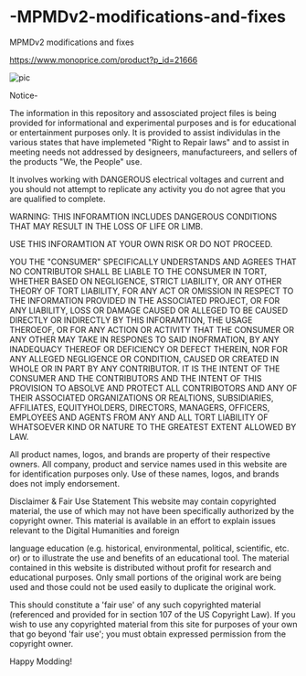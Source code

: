 # -MPMDv2-modifications-and-fixes
 MPMDv2 modifications and fixes

https://www.monoprice.com/product?p_id=21666

![pic](https://images.monoprice.com/productlargeimages/216661.jpg)


Notice-

The information in this repository and assosciated project files is being provided for informational and experimental purposes and is for educational or entertainment purposes only. It is provided to assist individulas in the various states that have implemeted "Right to Repair laws" and to assist in meeting needs not addressed by designeers, manufactureers, and sellers of the products "We, the People" use.

It involves working with DANGEROUS electrical voltages and current and you should not attempt to replicate any activity you do not agree that you are qualified to complete.

WARNING: THIS INFORAMTION INCLUDES DANGEROUS CONDITIONS THAT MAY RESULT IN THE LOSS OF LIFE OR LIMB.

USE THIS INFORAMTION AT YOUR OWN RISK OR DO NOT PROCEED.

YOU THE "CONSUMER" SPECIFICALLY UNDERSTANDS AND AGREES THAT NO CONTRIBUTOR SHALL BE LIABLE TO THE CONSUMER IN TORT, WHETHER BASED ON NEGLIGENCE, STRICT LIABILITY, OR ANY OTHER THEORY OF TORT LIABILITY, FOR ANY ACT OR OMISSION IN RESPECT TO THE INFORMATION PROVIDED IN THE ASSOCIATED PROJECT, OR FOR ANY LIABILITY, LOSS OR DAMAGE CAUSED OR ALLEGED TO BE CAUSED DIRECTLY OR INDIRECTLY BY THIS INFORAMTION, THE USAGE THEROEOF, OR FOR ANY ACTION OR ACTIVITY THAT THE CONSUMER OR ANY OTHER MAY TAKE IN RESPONES TO SAID INOFRMATION, BY ANY INADEQUACY THEREOF OR DEFICIENCY OR DEFECT THEREIN, NOR FOR ANY ALLEGED NEGLIGENCE OR CONDITION, CAUSED OR CREATED IN WHOLE OR IN PART BY ANY CONTRIBUTOR. IT IS THE INTENT OF THE CONSUMER AND THE CONTRIBUTORS AND THE INTENT OF THIS PROVISION TO ABSOLVE AND PROTECT ALL CONTRIBOTORS AND ANY OF THEIR ASSOCIATED ORGANIZATIONS OR REALTIONS, SUBSIDIARIES, AFFILIATES, EQUITYHOLDERS, DIRECTORS, MANAGERS, OFFICERS, EMPLOYEES AND AGENTS FROM ANY AND ALL TORT LIABILITY OF WHATSOEVER KIND OR NATURE TO THE GREATEST EXTENT ALLOWED BY LAW.

All product names, logos, and brands are property of their respective owners. All company, product and service names used in this website are for identification purposes only. Use of these names, logos, and brands does not imply endorsement.

Disclaimer & Fair Use Statement
This website may contain copyrighted material, the use of which may not have
been specifically authorized by the copyright owner. This material is available
in an effort to explain issues relevant to the Digital Humanities and foreign

language education (e.g. historical, environmental, political, scientific, etc. or)
or to illustrate the use and benefits of an educational tool. The material
contained in this website is distributed without profit for research and
educational purposes. Only small portions of the original work are being used
and those could not be used easily to duplicate the original work.

This should constitute a 'fair use' of any such copyrighted material (referenced
and provided for in section 107 of the US Copyright Law).
If you wish to use any copyrighted material from this site for purposes of your
own that go beyond 'fair use'; you must obtain expressed permission from the
copyright owner.


Happy Modding!
